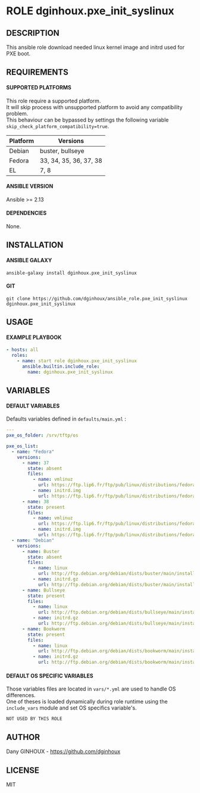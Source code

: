 # ROLE dginhoux.pxe_init_syslinux



## DESCRIPTION

This ansible role download needed linux kernel image and initrd used for PXE boot.


## REQUIREMENTS

#### SUPPORTED PLATFORMS

This role require a supported platform.<br />
It will skip process with unsupported platform to avoid any compatibility problem.<br />
This behaviour can be bypassed by settings the following variable `skip_check_platform_compatibility=true`.

| Platform | Versions |
|----------|----------|
| Debian | buster, bullseye |
| Fedora | 33, 34, 35, 36, 37, 38 |
| EL | 7, 8 |

#### ANSIBLE VERSION

Ansible >= 2.13

#### DEPENDENCIES

None.



## INSTALLATION

#### ANSIBLE GALAXY

```shell
ansible-galaxy install dginhoux.pxe_init_syslinux
```
#### GIT

```shell
git clone https://github.com/dginhoux/ansible_role.pxe_init_syslinux dginhoux.pxe_init_syslinux
```


## USAGE

#### EXAMPLE PLAYBOOK

```yaml
- hosts: all
  roles:
    - name: start role dginhoux.pxe_init_syslinux
      ansible.builtin.include_role:
        name: dginhoux.pxe_init_syslinux
```


## VARIABLES

#### DEFAULT VARIABLES

Defaults variables defined in `defaults/main.yml` : 

```yaml
---
pxe_os_folder: /srv/tftp/os

pxe_os_list:
  - name: "Fedora"
    versions:
      - name: 37
        state: absent
        files:
          - name: vmlinuz
            url: https://ftp.lip6.fr/ftp/pub/linux/distributions/fedora/releases/37/Server/x86_64/os/images/pxeboot/vmlinuz
          - name: initrd.img
            url: https://ftp.lip6.fr/ftp/pub/linux/distributions/fedora/releases/37/Server/x86_64/os/images/pxeboot/initrd.img
      - name: 38
        state: present
        files:
          - name: vmlinuz
            url: https://ftp.lip6.fr/ftp/pub/linux/distributions/fedora/releases/38/Server/x86_64/os/images/pxeboot/vmlinuz
          - name: initrd.img
            url: https://ftp.lip6.fr/ftp/pub/linux/distributions/fedora/releases/38/Server/x86_64/os/images/pxeboot/initrd.img
  - name: "Debian"
    versions:
      - name: Buster
        state: absent
        files:
          - name: linux
            url: http://ftp.debian.org/debian/dists/buster/main/installer-amd64/current/images/netboot/debian-installer/amd64/linux
          - name: initrd.gz
            url: http://ftp.debian.org/debian/dists/buster/main/installer-amd64/current/images/netboot/debian-installer/amd64/initrd.gz
      - name: Bullseye
        state: present
        files:
          - name: linux
            url: http://ftp.debian.org/debian/dists/bullseye/main/installer-amd64/current/images/netboot/debian-installer/amd64/linux
          - name: initrd.gz
            url: http://ftp.debian.org/debian/dists/bullseye/main/installer-amd64/current/images/netboot/debian-installer/amd64/initrd.gz
      - name: Bookworm
        state: present
        files:
          - name: linux
            url: http://ftp.debian.org/debian/dists/bookworm/main/installer-amd64/current/images/netboot/debian-installer/amd64/linux
          - name: initrd.gz
            url: http://ftp.debian.org/debian/dists/bookworm/main/installer-amd64/current/images/netboot/debian-installer/amd64/initrd.gz
```

#### DEFAULT OS SPECIFIC VARIABLES

Those variables files are located in `vars/*.yml` are used to handle OS differences.<br />
One of theses is loaded dynamically during role runtime using the `include_vars` module and set OS specifics variable's.

`NOT USED BY THIS ROLE`



## AUTHOR

Dany GINHOUX - https://github.com/dginhoux



## LICENSE

MIT
